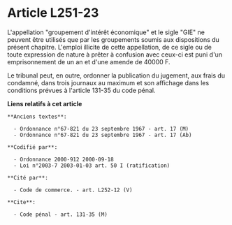 # Article L251-23

L'appellation "groupement d'intérêt économique" et le sigle "GIE" ne peuvent être utilisés que par les groupements soumis aux
dispositions du présent chapitre. L'emploi illicite de cette appellation, de ce sigle ou de toute expression de nature à
prêter à confusion avec ceux-ci est puni d'un emprisonnement de un an et d'une amende de 40000 F.

Le tribunal peut, en outre, ordonner la publication du jugement, aux frais du condamné, dans trois journaux au maximum et son
affichage dans les conditions prévues à l'article 131-35 du code pénal.

**Liens relatifs à cet article**

	**Anciens textes**:

	  - Ordonnance n°67-821 du 23 septembre 1967 - art. 17 (M)
	  - Ordonnance n°67-821 du 23 septembre 1967 - art. 17 (Ab)

	**Codifié par**:

	  - Ordonnance 2000-912 2000-09-18
	  - Loi n°2003-7 2003-01-03 art. 50 I (ratification)

	**Cité par**:

	  - Code de commerce. - art. L252-12 (V)

	**Cite**:

	  - Code pénal - art. 131-35 (M)
